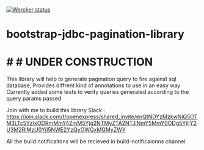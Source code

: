<a href="https://app.wercker.com/project/byKey/e6ac5fd420d89f7b22ad94e70a0f1a14">
  <img alt="Wercker status" src="https://app.wercker.com/status/e6ac5fd420d89f7b22ad94e70a0f1a14/s/master">
</a>

# bootstrap-jdbc-pagination-library

# # # UNDER CONSTRUCTION 

This library will help to generate pagination query to fire against sql database, 
Provides diffrent kind of annotations to use in an easy way
Currently added some tests to verify queries generated according to the query params passed

Join with me to build this library 
Slack : https://join.slack.com/t/openexpress/shared_invite/enQtNDYzMzkwNjQ5OTM3LTc5YzIxODRmMmY4ZmM5Yjg2NTMyZTA2NTJiNmY5MmY0ODg5YjljY2U3M2RlMzU0YjI5NWE2YzQyOWQxMGMyZWY

All the build notificaitons will be recieved in build-notificaionns channel 
